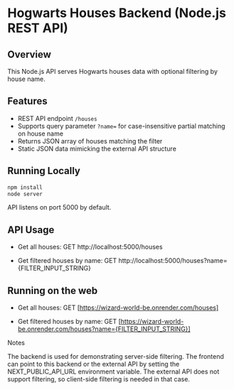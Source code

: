 # Hogwarts Houses Backend (Node.js REST API)

## Overview

This Node.js API serves Hogwarts houses data with optional filtering by house name.

## Features

- REST API endpoint `/houses`
- Supports query parameter `?name=` for case-insensitive partial matching on house name
- Returns JSON array of houses matching the filter
- Static JSON data mimicking the external API structure

## Running Locally

```bash
npm install
node server
```

API listens on port 5000 by default.

## API Usage

- Get all houses:
  GET http://localhost:5000/houses

- Get filtered houses by name:
  GET http://localhost:5000/houses?name={FILTER_INPUT_STRING}

## Running on the web

- Get all houses:
  GET [https://wizard-world-be.onrender.com/houses]

- Get filtered houses by name:
  GET [https://wizard-world-be.onrender.com/houses?name={FILTER_INPUT_STRING}]

Notes

The backend is used for demonstrating server-side filtering.
The frontend can point to this backend or the external API by setting the NEXT_PUBLIC_API_URL environment variable.
The external API does not support filtering, so client-side filtering is needed in that case.
